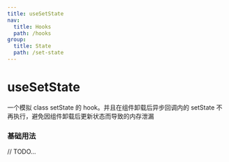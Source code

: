 ```yaml
---
title: useSetState
nav:
  title: Hooks
  path: /hooks
group:
  title: State
  path: /set-state
---
```


# useSetState

一个模拟 class setState 的 hook。并且在组件卸载后异步回调内的 setState 不再执行，避免因组件卸载后更新状态而导致的内存泄漏

### 基础用法

// TODO...
